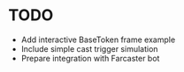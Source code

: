 # TODO
- Add interactive BaseToken frame example  
- Include simple cast trigger simulation  
- Prepare integration with Farcaster bot  
